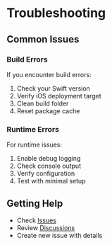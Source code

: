 # Troubleshooting

## Common Issues

### Build Errors

If you encounter build errors:

1. Check your Swift version
2. Verify iOS deployment target
3. Clean build folder
4. Reset package cache

### Runtime Errors

For runtime issues:

1. Enable debug logging
2. Check console output
3. Verify configuration
4. Test with minimal setup

## Getting Help

- Check [Issues](https://github.com/muhittincamdali/SwiftUI-Data-Visualization/issues)
- Review [Discussions](https://github.com/muhittincamdali/SwiftUI-Data-Visualization/discussions)
- Create new issue with details
